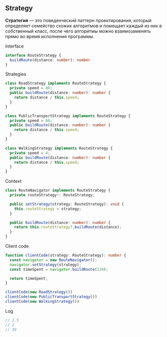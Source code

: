 ## Strategy
**Стратегия** — это поведенческий паттерн проектирования, который определяет семейство схожих алгоритмов и помещает каждый из них в собственный класс, после чего алгоритмы можно взаимозаменять прямо во время исполнения программы.

Interface
```ts
interface RouteStrategy {
  buildRoute(distance: number): number
}
```
Strategies
```ts
class RoadStrategy implements RouteStrategy {
  private speed = 80;
  public buildRoute(distance: number): number {
    return distance / this.speed;
  }
}

class PublicTransportStrategy implements RouteStrategy {
  private speed = 60;
  public buildRoute(distance: number): number {
    return distance / this.speed;
  }
}

class WalkingStrategy implements RouteStrategy {
  private speed = 4;
  public buildRoute(distance: number): number {
    return distance / this.speed;
  }
}
```
Context
```ts
class RouteNavigator implements RouteStrategy {
  private routeStrategy!: RouteStrategy;

  public setStrategy(strategy: RouteStrategy): void {
    this.routeStrategy = strategy;
  }

  public buildRoute(distance: number): number {
    return this.routeStrategy?.buildRoute(distance);
  }
}
```
Client code
```ts
function clientCode(strategy: RouteStrategy): number {
  const navigator = new RouteNavigator();
  navigator.setStrategy(strategy);
  const timeSpent = navigator.buildRoute(120);

  return timeSpent;
}

clientCode(new RoadStrategy())
clientCode(new PublicTransportStrategy())
clientCode(new WalkingStrategy())
```
Log
```ts
// 1.5
// 2
// 30
```
